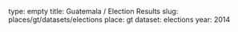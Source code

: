 type: empty
title: Guatemala / Election Results
slug: places/gt/datasets/elections
place: gt
dataset: elections
year: 2014
